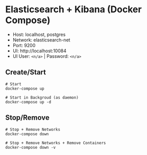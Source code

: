 # Elasticsearch + Kibana (Docker Compose)

- Host: localhost, postgres
- Network: elasticsearch-net 
- Port: 9200
- UI: http://localhost:10084
- UI User: `<n/a>` | Password: `<n/a>`

## Create/Start
```shell
# Start 
docker-compose up

# Start in Backgroud (as daemon)
docker-compose up -d
```

## Stop/Remove
```shell
# Stop + Remove Networks
docker-compose down

# Stop + Remove Networks + Remove Containers
docker-compose down -v
```
